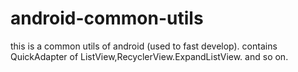 # android-common-utils
this is a common utils of android (used to fast develop). contains QuickAdapter of ListView,RecyclerView.ExpandListView. and so on.
